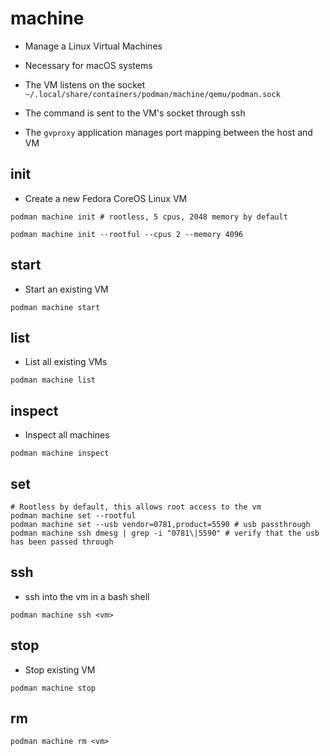 # machine

- Manage a Linux Virtual Machines
- Necessary for macOS systems

- The VM listens on the socket `~/.local/share/containers/podman/machine/qemu/podman.sock`
- The command is sent to the VM's socket through ssh
- The `gvproxy` application manages port mapping between the host and VM

## init

- Create a new Fedora CoreOS Linux VM

```shell
podman machine init # rootless, 5 cpus, 2048 memory by default

podman machine init --rootful --cpus 2 --memory 4096
```

## start

- Start an existing VM

```shell
podman machine start
```

## list

- List all existing VMs

```shell
podman machine list
```

## inspect

- Inspect all machines

```shell
podman machine inspect
```

## set

```shell
# Rootless by default, this allows root access to the vm
podman machine set --rootful
podman machine set --usb vendor=0781,product=5590 # usb passthrough
podman machine ssh dmesg | grep -i "0781\|5590" # verify that the usb has been passed through
```

## ssh

- ssh into the vm in a bash shell

```shell
podman machine ssh <vm>
```

## stop

- Stop existing VM

```shell
podman machine stop
```

## rm

```shell
podman machine rm <vm>
```
